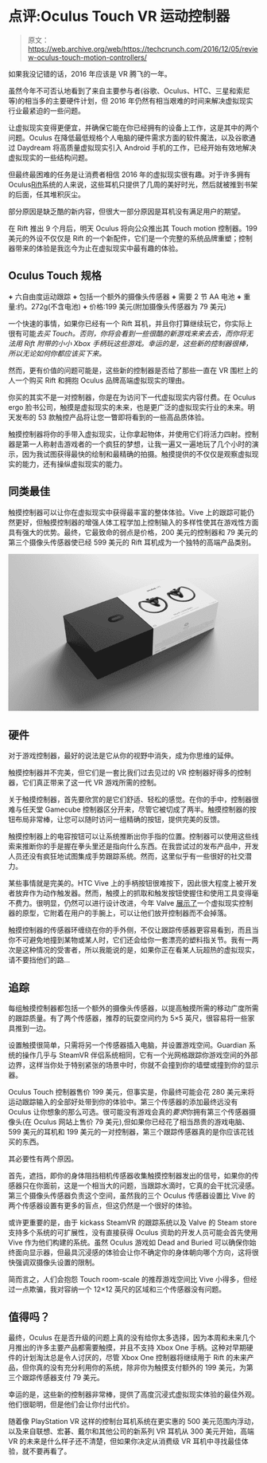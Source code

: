 # 点评:Oculus Touch VR 运动控制器 

> 原文：<https://web.archive.org/web/https://techcrunch.com/2016/12/05/review-oculus-touch-motion-controllers/>

如果我没记错的话，2016 年应该是 VR 腾飞的一年。

虽然今年不可否认地看到了来自主要参与者(谷歌、Oculus、HTC、三星和索尼等)的相当多的主要硬件计划，但 2016 年仍然有相当艰难的时间来解决虚拟现实行业最紧迫的一些问题。

让虚拟现实变得更便宜，并确保它能在你已经拥有的设备上工作，这是其中的两个问题。Oculus 在降低最低规格个人电脑的硬件需求方面的软件魔法，以及谷歌通过 Daydream 将高质量虚拟现实引入 Android 手机的工作，已经开始有效地解决虚拟现实的一些结构问题。

但最终最困难的任务是让消费者相信 2016 年的虚拟现实很有趣。对于许多拥有 Oculus[Rift](https://web.archive.org/web/20221210051111/https://beta.techcrunch.com/2016/03/28/review-the-oculus-rift/)系统的人来说，这些耳机只提供了几周的美好时光，然后就被推到书架的后面，任其堆积灰尘。

部分原因是缺乏酷的新内容，但很大一部分原因是耳机没有满足用户的期望。

在 Rift 推出 9 个月后，明天 Oculus 将向公众推出其 Touch motion 控制器。199 美元的外设不仅仅是 Rift 的一个新配件，它们是一个完整的系统品牌重塑；控制器带来的体验是我迄今为止在虚拟现实中最有趣的体验。

## Oculus Touch 规格

**+** 六自由度运动跟踪
**+** 包括一个额外的摄像头传感器
**+** 需要 2 节 AA 电池
**+** 重量:约。272g(不含电池)
**+** 价格:199 美元(附加摄像头传感器为 79 美元)

一个快速的事情，如果你已经有一个 Rift 耳机，并且你打算继续玩它，你实际上很有可能*去买 Touch。否则，你将会看到一些很酷的新游戏来来去去，而你将无法用 Rift 附带的小小 Xbox 手柄玩这些游戏。幸运的是，这些新的控制器很棒，所以无论如何你都应该买下来。*

然而，更有价值的问题可能是，这些新的控制器是否给了那些一直在 VR 围栏上的人一个购买 Rift 和拥抱 Oculus 品牌高端虚拟现实的理由。

你买的其实不是一对控制器，你是在为访问下一代虚拟现实内容付费。在 Oculus ergo 脸书公司，触摸是虚拟现实的未来，也是更广泛的虚拟现实行业的未来。明天发布的 53 款触控产品将让您一瞥即将看到的一些高品质体验。

触摸控制器将你的手带入虚拟现实，让你拿起物体，并使用它们将活力四射。控制器是第一人称射击游戏者的一个疯狂的梦想，让我一遍又一遍地玩了几个小时的演示，因为我试图获得最快的绘制和最精确的拍摄。触摸提供的不仅仅是观察虚拟现实的能力，还有操纵虚拟现实的能力。

## **同类最佳**

触摸控制器可以让你在虚拟现实中获得最丰富的整体体验。Vive 上的跟踪可能仍然更好，但触摸控制器的增强人体工程学加上控制输入的多样性使其在游戏性方面具有强大的优势。最终，它最致命的弱点是价格，200 美元的控制器和 79 美元的第三个摄像头传感器使已经 599 美元的 Rift 耳机成为一个独特的高端产品类别。

![touch-packaging_1](img/a24a3491656a90a0431b33844aaac87f.png)

## **硬件**

对于游戏控制器，最好的说法是它从你的视野中消失，成为你思维的延伸。

触摸控制器并不完美，但它们是一套比我们过去见过的 VR 控制器好得多的控制器，它们真正带来了这一代 VR 游戏所需的控制。

关于触摸控制器，首先要欣赏的是它们舒适、轻松的感觉。在你的手中，控制器很难与任天堂 Gamecube 控制器区分开来，尽管它被切成了两半。触摸控制器的按钮布局非常棒，让您可以随时访问一组精确的按钮，提供完美的反馈。

触摸控制器上的电容按钮可以让系统推断出你手指的位置。控制器可以使用这些线索来推断你的手是握在拳头里还是指向什么东西。在我尝试过的发布产品中，开发人员还没有疯狂地试图集成手势跟踪系统。然而，这里似乎有一些很好的社交潜力。

某些事情就是完美的。HTC Vive 上的手柄按钮很难按下，因此很大程度上被开发者放弃作为动作触发器。然而，触摸上的抓取和触发按钮使握住和使用工具变得毫不费力。很明显，仍然可以进行设计改进，今年 Valve [展示了](https://web.archive.org/web/20221210051111/https://beta.techcrunch.com/2016/10/12/valve-teases-next-gen-vr-hardware/)一个虚拟现实控制器的原型，它附着在用户的手腕上，可以让他们放开控制器而不会掉落。

触摸控制器的传感器环缠绕在你的手外侧，不仅让跟踪传感器更容易看到，而且当你不可避免地撞到某物或某人时，它们还会给你一套漂亮的塑料指关节。我有一两次是这种情况的受害者，所以我能说的是，如果你正在看某人玩超热的虚拟现实，请不要挡他们的路…

## **追踪**

每组触摸控制器都包括一个额外的摄像头传感器，以提高触摸所需的移动广度所需的跟踪质量。有了两个传感器，推荐的玩耍空间约为 5×5 英尺，很容易将一些家具推到一边。

设置触摸很简单，只需将另一个传感器插入电脑，并设置游戏空间。Guardian 系统的操作几乎与 SteamVR 伴侣系统相同，它有一个光网格跟踪你游戏空间的外部边界，这样当你处于特别紧张的场景中时，你就不会撞到你的墙壁或撞到你的显示器。

Oculus Touch 控制器售价 199 美元，但事实是，你最终可能会花 280 美元来将运动跟踪输入的全部好处带到你的体验中。第三个传感器的添加最终远没有 Oculus 让你想象的那么可选。很可能没有游戏会真的*要求*你拥有第三个传感器摄像头(在 Oculus 网站上售价 79 美元),但如果你已经花了相当昂贵的游戏电脑、599 美元的耳机和 199 美元的一对控制器，第三个跟踪传感器真的是你应该花钱买的东西。

其必要性有两个原因。

首先，遮挡，即你的身体阻挡相机传感器收集触摸控制器发出的信号，如果你的传感器只在你面前，这是一个相当大的问题，当跟踪水滴时，它真的会干扰沉浸感。第三个摄像头传感器负责这个空间，虽然我的三个 Oculus 传感器设置比 Vive 的两个传感器设置有更多的盲点，但这仍然是一个很好的体验。

或许更重要的是，由于 kickass SteamVR 的跟踪系统以及 Valve 的 Steam store 支持多个系统的可扩展性，没有直接获得 Oculus 资助的开发人员可能会首先使用 Vive 作为他们构建的系统。虽然 Oculus 游戏如 Dead and Buried 可以确保你始终面向显示器，但最具沉浸感的体验会让你不确定你的身体朝向哪个方向，这将很快强调双摄像头设置的限制。

简而言之，人们会抱怨 Touch room-scale 的推荐游戏空间比 Vive 小得多，但经过一点欺骗，我对容纳一个 12×12 英尺的区域和三个传感器没有问题。

## **值得吗？**

最终，Oculus 在是否升级的问题上真的没有给你太多选择，因为本周和未来几个月推出的许多主要产品都需要触摸，并且不支持 Xbox One 手柄。这种对早期硬件的计划淘汰总是令人讨厌的，尽管 Xbox One 控制器将继续用于 Rift 的未来产品，但你真的没有充分利用你的系统，除非你为触摸支付额外的 199 美元，为第三个跟踪传感器支付 79 美元。

幸运的是，这些新的控制器非常棒，提供了高度沉浸式虚拟现实体验的最佳外观。他们很聪明，但是他们会让你付出代价。

随着像 PlayStation VR 这样的控制台耳机系统在更实惠的 500 美元范围内浮动，以及来自联想、宏碁、戴尔和其他公司的新系列 VR 耳机从 300 美元开始，高端 VR 的未来是什么样子还不清楚，但如果你决定从消费级 VR 耳机中寻找最佳体验，就不要再看了。